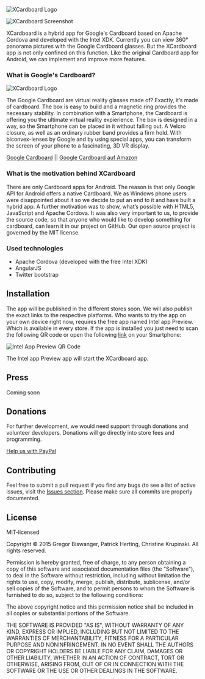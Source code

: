 ![XCardboard Logo](https://github.com/GregorBiswanger/XCardboard/blob/Developer/Assets/xcardboard.png?raw=true)

![XCardboard Screenshot](https://github.com/GregorBiswanger/XCardboard/blob/Developer/Assets/GitHubImages/cross-platform.png?raw=true)

XCardboard is a hybrid app for Google's Cardboard based on Apache Cordova and developed with the Intel XDK. 
Currently you can view 360° panorama pictures with the Google Cardboard glasses. 
But the XCardboard app is not only confined on this function. 
Like the original Cardboard app for Android, we can implement and improve more features.

### What is Google's Cardboard?

![XCardboard Logo](https://github.com/GregorBiswanger/XCardboard/blob/Developer/Assets/GitHubImages/google-cardboard.png?raw=true)
 
The Google Cardboard are virtual reality glasses made of? Exactly, it’s made of cardboard. 
The box is easy to build and a magnetic ring provides the necessary stability. 
In combination with a Smartphone, the Cardboard is offering you the ultimate virtual reality expierience. 
The box is designed in a way, so the Smartphone can be placed in it without falling out. 
A Velcro closure, as well as an ordinary rubber band provides a firm hold. 
With biconvex-lenses by Google and by using special apps, 
you can transform the screen of your phone to a fascinating, 3D VR display.

[Google Cardboard](https://www.google.com/get/cardboard) || 
[Google Cardboard auf Amazon](http://www.amazon.de/gp/product/B00NF8PO4G/ref=as_li_tl?ie=UTF8&camp=1638&creative=6742&creativeASIN=B00NF8PO4G&linkCode=as2&tag=doblne-21&linkId=AJGHZL57FNTE6DMQ)

### What is the motivation behind XCardboard
 
There are only Cardboard apps for Android. The reason is that only Google API for Android offers a native Cardboard. 
We as Windows phone users were disappointed about it so we decide to put an end to it and have built a hybrid app. 
A further motivation was to show, what’s possible with HTML5, JavaScript and Apache Cordova. 
It was also very important to us, to provide the source code, so that anyone who would like to develop something for cardboard, 
can learn it in our project on GitHub. Our open source project is governed by the MIT license.

### Used technologies

- Apache Cordova (developed with the free Intel XDK)
- AngularJS
- Twitter bootstrap
 
Installation
--- 
The app will be published in the different stores soon. We will also publish the exact links to the respective platforms. Who wants to try the app on your own device right now, requires the free app named Intel app Preview. Which is available in every store. If the app is installed you just need to scan the following QR code or open the following [link](https://appcenter.html5tools-software.intel.com/mobile/aptest.aspx?APP=7_aiEV8BuyTTCe1JgO4qeP2l-bGmP-xL8In__zi0U_M&PASS=&PKG=QA&REL=4.0.0&SVR=https://appcenter.html5tools-software.intel.com/) on your Smartphone:
 
![Intel App Preview QR Code](https://github.com/GregorBiswanger/XCardboard/blob/Developer/Assets/GitHubImages/intel-app-preview-test.png?raw=true)

The Intel app Preview app will start the XCardboard app.

Press
---
Coming soon

Donations
--- 
For further development, we would need support through donations and volunteer developers. 
Donations will go directly into store fees and programming.
 
[Help us with PayPal](https://www.paypal.com/cgi-bin/webscr?cmd=_s-xclick&hosted_button_id=RE6V9ZZSUV6JC)


Contributing
---
Feel free to submit a pull request if you find any bugs (to see a list of active issues, visit the [Issues section](https://github.com/GregorBiswanger/XCardboard/issues).
Please make sure all commits are properly documented.

License
--- 
MIT-licensed
 
Copyright © 2015 Gregor Biswanger, Patrick Herting, Christine Krupinski. All rights reserved.

Permission is hereby granted, free of charge, to any person obtaining a 
copy of this software and associated documentation files (the "Software"), 
to deal in the Software without restriction, including without limitation 
the rights to use, copy, modify, merge, publish, distribute, sublicense, 
and/or sell copies of the Software, and to permit persons to whom the 
Software is furnished to do so, subject to the following conditions: 

The above copyright notice and this permission notice shall be included in 
all copies or substantial portions of the Software. 

THE SOFTWARE IS PROVIDED "AS IS", WITHOUT WARRANTY OF ANY KIND, EXPRESS OR 
IMPLIED, INCLUDING BUT NOT LIMITED TO THE WARRANTIES OF MERCHANTABILITY, 
FITNESS FOR A PARTICULAR PURPOSE AND NONINFRINGEMENT. IN NO EVENT SHALL THE 
AUTHORS OR COPYRIGHT HOLDERS BE LIABLE FOR ANY CLAIM, DAMAGES OR OTHER 
LIABILITY, WHETHER IN AN ACTION OF CONTRACT, TORT OR OTHERWISE, ARISING 
FROM, OUT OF OR IN CONNECTION WITH THE SOFTWARE OR THE USE OR OTHER 
DEALINGS IN THE SOFTWARE. 

